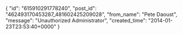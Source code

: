  {
   "id": "615910291778240",
   "post_id": "462493170453287_481602425209028",
   "from_name": "Pete Daoust",
   "message": "Unauthorized Administrator",
   "created_time": "2014-01-23T23:53:40+0000"
 }
